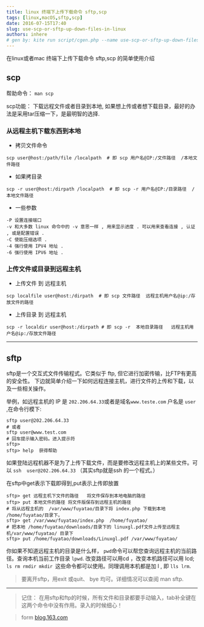 ```yaml
---
title: linux 终端下上传下载命令 sftp,scp
tags: [linux,macOS,sftp,scp]
date: 2016-07-15T17:40
slug: use-scp-or-sftp-up-down-files-in-linux
authors: inhere
# gen by: kite run script/cgen.php --name use-scp-or-sftp-up-down-files-in-linux -c script/conf.ini
---
```


在linux或者mac 终端下上传下载命令 sftp,scp 的简单使用介绍

<!--truncate-->

## scp

帮助命令： `man scp`

scp功能：
下载远程文件或者目录到本地,
如果想上传或者想下载目录，最好的办法是采用tar压缩一下，是最明智的选择.

### 从远程主机下载东西到本地

- 拷贝文件命令
```
scp user@host:/path/file /localpath  # 即 scp 用户名@IP:/文件路径  /本地文件路径
```

- 如果拷目录
```
scp -r user@host:/dirpath /localpath  # 即 scp -r 用户名@IP:/目录路径  /本地文件路径
```

- 一些参数
```
-P 设置连接端口
-v 和大多数 linux 命令中的 -v 意思一样 , 用来显示进度 . 可以用来查看连接 , 认证 , 或是配置错误 .
-C 使能压缩选项 .
-4 强行使用 IPV4 地址 .
-6 强行使用 IPV6 地址 .
```

### 上传文件或目录到远程主机

- 上传文件 到 远程主机 
```
scp localfile user@host:/dirpath  # 即 scp 文件路径  远程主机用户名@ip:/存放文件的路径
```

- 上传目录 到 远程主机   
```
scp -r localdir user@host:/dirpath # 即 scp -r  本地目录路径   远程主机用户名@ip:/存放文件路径
```


-----------------------------------------------------------------------

## sftp 

sftp是一个交互式文件传输程式。它类似于 ftp, 但它进行加密传输，比FTP有更高的安全性。
下边就简单介绍一下如何远程连接主机，进行文件的上传和下载，以及一些相关操作。

举例，如远程主机的 IP 是 `202.206.64.33`或者是域名`www.teste.com` 户名是  `user` ,在命令行模下:

```
sftp user@202.206.64.33
# 或者  
sftp user@www.test.com
# 回车提示输入密码。进入提示符
sftp>
sftp> help  获得帮助
```

如果登陆远程机器不是为了上传下载文件，而是要修改远程主机上的某些文件。可以
`ssh  user@202.206.64.33` （其实sftp就是ssh 的一个程式。）

在sftp中get表示下载即得到,put表示上传即放置

```shell
sftp> get 远程主机下文件的路径   将文件保存到本地电脑的路径
sftp> put 本地文件的路径 将文件版保存到远程主机的路径
# 将从远程主机的  /var/www/fuyatao/目录下将 index.php 下载到本地  /home/fuyatao/目录下。
sftp> get /var/www/fuyatao/index.php  /home/fuyatao/
# 把本地 /home/fuyatao/downloads/目录下的 linuxgl.pdf文件上传至远程主机/var/www/fuyatao/ 目录下
sftp> put /home/fuyatao/downloads/Linuxgl.pdf /var/www/fuyatao/
```

你如果不知道远程主机的目录是什么样， 
`pwd`命令可以帮您查询远程主机的当前路径。查询本机当前工作目录 `lpwd`.
改变路径可以用cd ，改变本机路径可以用 lcd;
`ls rm rmdir mkdir `这些命令都可以使用。同理调用本机都是加 l , 即 `lls lrm`.

> 要离开sftp，用exit 或quit、 bye 均可。详细情况可以查阅 man  sftp.

--------------------------------------------------------------
> 记住：
在用sftp和ftp的时候，所有文件和目录都要手动输入，tab补全键在这两个命令中没有作用。录入的时候细心！

> form [blog.163.com](http://blog.163.com/chunoo@126/blog/static/814473532010676351769/) 

